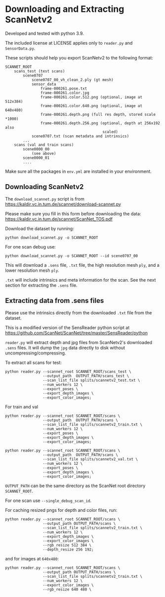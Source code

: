 # Downloading and Extracting ScanNetv2


Developed and tested with python 3.9.

The included license at LICENSE applies only to `reader.py` and `SensorData.py`.


These scripts should help you export ScanNetv2 to the following format:

    SCANNET_ROOT
        scans_test (test scans)
            scene0707
                scene0707_00_vh_clean_2.ply (gt mesh)
                sensor_data
                    frame-000261.pose.txt
                    frame-000261.color.jpg 
                    frame-000261.color.512.png (optional, image at 512x384)
                    frame-000261.color.640.png (optional, image at 640x480)
                    frame-000261.depth.png (full res depth, stored scale *1000)
                    frame-000261.depth.256.png (optional, depth at 256x192 also
                                                scaled)
                scene0707.txt (scan metadata and intrinsics)
            ...
        scans (val and train scans)
            scene0000_00
                (see above)
            scene0000_01
            ....

Make sure all the packages in `env.yml` are installed in your environment.

## Downloading ScanNetv2

The `download_scannet.py` script is from https://kaldir.vc.in.tum.de/scannet/download-scannet.py

Please make sure you fill in this form before downloading the data:
https://kaldir.vc.in.tum.de/scannet/ScanNet_TOS.pdf

Download the dataset by running:
```
python download_scannet.py -o SCANNET_ROOT
```

For one scan debug use:
```
python download_scannet.py -o SCANNET_ROOT --id scene0707_00
```

This will download a `.sens` file, `.txt` file, the high resolution mesh `ply`, and a lower resolution mesh `ply`. 

`.txt` will include intrinsics and meta information for the scan. See the next section for extracting the `.sens` file.

## Extracting data from .sens files

Please use the intrinsics directly from the downloaded `.txt` file from the dataset.

This is a modified version of the SensReader python script at 
https://github.com/ScanNet/ScanNet/tree/master/SensReader/python


`reader.py` will extract depth and jpg files from ScanNetv2's downloaded `.sens` files. It will dump the `jpg` data directly to disk without uncompressing/compressing.

To extract all scans for test:
```
python reader.py --scannet_root SCANNET_ROOT/scans_test \
                 --output_path  OUTPUT_PATH/scans_test \
                 --scan_list_file splits/scannetv2_test.txt \
                 --num_workers 12 \
                 --export_poses \
                 --export_depth_images \
                 --export_color_images;
```

For train and val
```
python reader.py --scannet_root SCANNET_ROOT/scans \
                 --output_path  OUTPUT_PATH/scans \
                 --scan_list_file splits/scannetv2_train.txt \
                 --num_workers 12 \
                 --export_poses \
                 --export_depth_images \
                 --export_color_images;

python reader.py --scannet_root SCANNET_ROOT/scans \
                 --output_path  OUTPUT_PATH/scans \
                 --scan_list_file splits/scannetv2_val.txt \
                 --num_workers 12 \
                 --export_poses \
                 --export_depth_images \
                 --export_color_images;
```

`OUTPUT_PATH` can be the same directory as the ScanNet root directory `SCANNET_ROOT`.

For one scan use `--single_debug_scan_id`.

For caching resized pngs for depth and color files, run:

```
python reader.py --scannet_root SCANNET_ROOT/scans \
                 --output_path OUTPUT_PATH/scans \
                 --scan_list_file splits/scannetv2_train.txt \
                 --num_workers 12 \
                 --export_depth_images \
                 --export_color_images \
                 --rgb_resize 512 384 \
                 --depth_resize 256 192;
```

and for images at `640x480`:

```
python reader.py --scannet_root SCANNET_ROOT/scans \
                 --output_path OUTPUT_PATH/scans \
                 --scan_list_file splits/scannetv2_train.txt \
                 --num_workers 12 \
                 --export_color_images \
                 --rgb_resize 640 480 \
```
